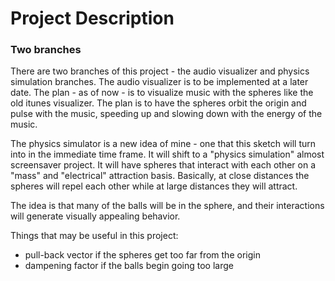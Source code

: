 # Project Description

### Two branches
There are two branches of this project - the audio visualizer and physics simulation branches.
The audio visualizer is to be implemented at a later date. The plan - as of now - is to
visualize music with the spheres like the old itunes visualizer. The plan is to have the spheres
orbit the origin and pulse with the music, speeding up and slowing down with the energy of the music.

The physics simulator is a new idea of mine - one that this sketch will turn into in the immediate time
frame. It will shift to a "physics simulation" almost screensaver project. It will have spheres that interact
with each other on a "mass" and "electrical" attraction basis. Basically, at close distances the spheres will
repel each other while at large distances they will attract.

The idea is that many of the balls will be in the sphere, and their interactions will generate visually appealing
behavior.

Things that may be useful in this project:
* pull-back vector if the spheres get too far from the origin
* dampening factor if the balls begin going too large